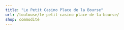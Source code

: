 ```yaml
---
title: "Le Petit Casino Place de la Bourse"
url: /toulouse/le-petit-casino-place-de-la-bourse/
shop: commodité
---
```

